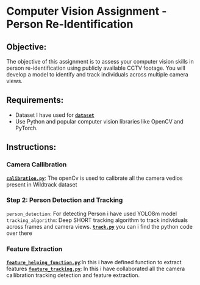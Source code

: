 # Computer Vision Assignment - Person Re-Identification

## Objective:
The objective of this assignment is to assess your computer vision skills in person re-identification using publicly available CCTV footage. You will develop a model to identify and track individuals across multiple camera views.

## Requirements:
- Dataset I have used for [**`dataset`**](https://academictorrents.com/details/5931991ad96a83cca85c0604061e766abefdf94b)
- Use Python and popular computer vision libraries like OpenCV and PyTorch.

## Instructions:

### Camera Callibration
[**`calibration.py`**](calibration.py): The openCv is used to calibrate all the camera vedios present in Wildtrack dataset

### Step 2: Person Detection and Tracking
`person_detection`: For detecting Person i have used YOLO8m model
`tracking_algorithm`: Deep SHORT tracking algorithm to track individuals across frames and camera views.
[**`track.py`**](track.py) you can i find the python code over there

### Feature Extraction 
[**`feature_helping_function.py`**](feature_helping_function.py):In this i have defined function to extract features
[**`feature_tracking.py`**](feature_tracking.py): In this i have collaborated all the camera callibration tracking detection and feature extraction.
